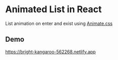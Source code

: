 # Animated List in React

List animation on enter and exist using [Animate.css](https://animate.style/)

## Demo

https://bright-kangaroo-562268.netlify.app
